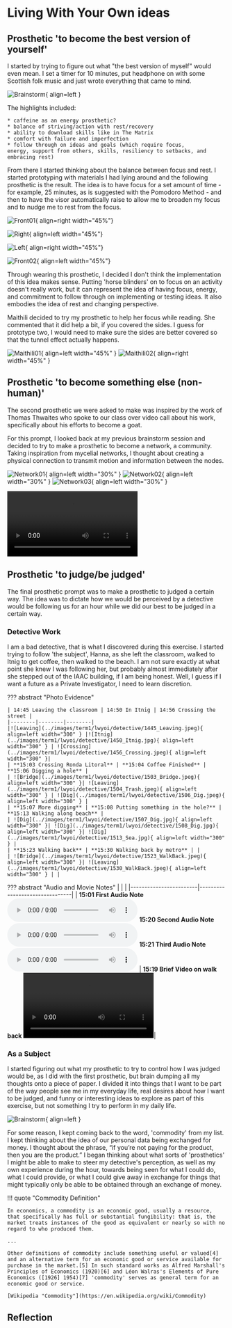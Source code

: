 # Living With Your Own ideas 

## Prosthetic 'to become the best version of yourself' 

I started by trying to figure out what "the best version of myself" would even mean. I set a timer for 10 minutes, put headphone on with some Scottish folk music and just wrote everything that came to mind. 

![Brainstorm](../images/term1/lwyoi/IMG_4296.jpg){ align=left }

The highlights included: 

    * caffeine as an energy prosthetic? 
    * ⁠⁠balance of striving/action with rest/recovery 
    * ⁠⁠ability to download skills like in The Matrix 
    * ⁠⁠comfort with failure and imperfection
    * ⁠⁠follow through on ideas and goals (which require focus, 
    energy, support from others, skills, resiliency to setbacks, and embracing rest) 

From there I started thinking about the balance between focus and rest. I started prototyping with materials I had lying around and the following prosthetic is the result. The idea is to have focus for a set amount of time - for example, 25 minutes, as is suggested with the Pomodoro Method - and then to have the visor automatically raise to allow me to broaden my focus and to nudge me to rest from the focus. 

![Front01](../images/term1/lwyoi/IMG_4299.jpg){ align=right width="45%"}

![Right](../images/term1/lwyoi/IMG_4302.jpg){ align=left width="45%"}

![Left](../images/term1/lwyoi/IMG_4304.jpg){ align=right width="45%"}

![Front02](../images/term1/lwyoi/IMG_4305.jpg){ align=left width="45%"}

Through wearing this prosthetic, I decided I don't think the implementation of this idea makes sense. Putting 'horse blinders' on to focus on an activity doesn't really work, but it can represent the idea of having focus, energy, and commitment to follow through on implementing or testing ideas. It also embodies the idea of rest and changing perspective. 

Maithili decided to try my prosthetic to help her focus while reading. She commented that it did help a bit, if you covered the sides. I guess for prototype two, I would need to make sure the sides are better covered so that the tunnel effect actually happens. 

![Maithili01](../images/term1/lwyoi/IMG_4312.jpeg){ align=left width="45%" }
![Maithili02](../images/term1/lwyoi/IMG_4313.jpeg){ align=right width="45%" }


<!-- 
Video 01 
Video 02 
-->




## Prosthetic 'to become something else (non-human)'

The second prosthetic we were asked to make was inspired by the work of Thomas Thwaites who spoke to our class over video call about his work, specifically about his efforts to become a goat. 

For this prompt, I looked back at my previous brainstorm session and decided to try to make a prosthetic to become a network, a community. Taking inspiration from mycelial networks, I thought about creating a physical connection to transmit motion and information between the nodes. 

![Network01](../images/term1/lwyoi/network01.jpeg){ align=left width="30%" }
![Network02](../images/term1/lwyoi/network02.jpg){ align=left width="30%" }
![Network03](../images/term1/lwyoi/network03.jpg){ align=left width="30%" }


<video src="https://github.com/user-attachments/assets/2562c26d-0a25-4bab-81a0-f7f4f2f14a25" controls="controls" style="max-width: 730px;">
</video>


<!-- 
Video 01 
Video 02 
-->


## Prosthetic 'to judge/be judged' 

The final prosthetic prompt was to make a prosthetic to judged a certain way. The idea was to dictate how we would be perceived by a detective would be following us for an hour while we did our best to be judged in a certain way. 

### Detective Work 

I am a bad detective, that is what I discovered during this exercise. I started trying to follow 'the subject', Hanna, as she left the classroom, walked to Itnig to get coffee, then walked to the beach. I am not sure exactly at what point she knew I was following her, but probably almost immediately after she stepped out of the IAAC building, if I am being honest. Well, I guess if I want a future as a Private Investigator, I need to learn discretion. 

<!-- 
??? note "Evidence" 

    | 14:45 Leaving the classroom | 14:50 In Itnig | 14:56 Crossing the street | 
    |--------|--------|--------|
    |![Leaving](../images/term1/lwyoi/detective/1445_Leaving.jpeg){ align=left width="300" } |![Itnig](../images/term1/lwyoi/detective/1450_Itnig.jpg){ align=left width="300" } | ![Crossing](../images/term1/lwyoi/detective/1456_Crossing.jpeg){ align=left width="300" }|
    | **15:01 First Audio Note** | **15:03 Crossing Ronda Litoral**| **15:04 Coffee Finished** |
    |  <audio controls src="../../audio/1501_detectiveNote.mp3"></audio> | ![Bridge](../images/term1/lwyoi/detective/1503_Bridge.jpeg){ align=left width="300" }| ![Leaving](../images/term1/lwyoi/detective/1504_Trash.jpeg){ align=left width="300" } |
    | **15:06 Digging a hole** | **15:07 More digging**| **15:08 Putting something in the hole?** |
    |![Dig](../images/term1/lwyoi/detective/1506_Dig.jpeg){ align=left width="300" } |![Dig](../images/term1/lwyoi/detective/1507_Dig.jpg){ align=left width="300" }| ![Dig](../images/term1/lwyoi/detective/1508_Dig.jpg){ align=left width="300" }|
    | **15:13 Walking along beach** | **15:20 Second Audio Note** | **15:19 Brief Movie** |
    | ![Beach](../images/term1/lwyoi/detective/1513_Sea.jpg){ align=left width="300" } | <audio controls src="../../audio/1520_detectiveNote.mp3"></audio> | ![Video](../video/1519_WalkingBack.MOV) |
    | **15:21 Third Audio Note** | **15:23 Walking back** | **15:30 Walking back by metro** |
    |  <audio controls src="../../audio/1521_detectiveNote.mp3"></audio> | ![Bridge](../images/term1/lwyoi/detective/1523_WalkBack.jpeg){ align=left width="300" }| ![Leaving](../images/term1/lwyoi/detective/1530_WalkBack.jpeg){ align=left width="300" } |
 -->
 

??? abstract "Photo Evidence" 

    | 14:45 Leaving the classroom | 14:50 In Itnig | 14:56 Crossing the street | 
    |--------|--------|--------|
    |![Leaving](../images/term1/lwyoi/detective/1445_Leaving.jpeg){ align=left width="300" } |![Itnig](../images/term1/lwyoi/detective/1450_Itnig.jpg){ align=left width="300" } | ![Crossing](../images/term1/lwyoi/detective/1456_Crossing.jpeg){ align=left width="300" }|
    | **15:03 Crossing Ronda Litoral** | **15:04 Coffee Finished** | **15:06 Digging a hole** |
    | ![Bridge](../images/term1/lwyoi/detective/1503_Bridge.jpeg){ align=left width="300" }| ![Leaving](../images/term1/lwyoi/detective/1504_Trash.jpeg){ align=left width="300" } | ![Dig](../images/term1/lwyoi/detective/1506_Dig.jpeg){ align=left width="300" } |
    | **15:07 More digging** | **15:08 Putting something in the hole?** | **15:13 Walking along beach** |
    | ![Dig](../images/term1/lwyoi/detective/1507_Dig.jpg){ align=left width="300" }| ![Dig](../images/term1/lwyoi/detective/1508_Dig.jpg){ align=left width="300" }| ![Dig](../images/term1/lwyoi/detective/1513_Sea.jpg){ align=left width="300" } |
    | **15:23 Walking back** | **15:30 Walking back by metro** | |
    | ![Bridge](../images/term1/lwyoi/detective/1523_WalkBack.jpeg){ align=left width="300" }| ![Leaving](../images/term1/lwyoi/detective/1530_WalkBack.jpeg){ align=left width="300" } | |

??? abstract "Audio and Movie Notes" 
    | | |
    |------------------------|--------------------------------|
    | **15:01 First Audio Note** <audio controls src="../../audio/1501_detectiveNote.mp3"></audio> **15:20 Second Audio Note** <audio controls src="../../audio/1520_detectiveNote.mp3"></audio> **15:21 Third Audio Note** <audio controls src="../../audio/1521_detectiveNote.mp3"></audio> | **15:19 Brief Video on walk back** ![WalkBack](../video/1519_WalkingBack.MOV)|

### As a Subject 

I started figuring out what my prosthetic to try to control how I was judged would be, as I did with the first prosthetic, but brain dumping all my thoughts onto a piece of paper. I divided it into things that I want to be part of the way people see me in my everyday life, real desires about how I want to be judged, and funny or interesting ideas to explore as part of this exercise, but not something I try to perform in my daily life. 

![Brainstorm](../images/term1/lwyoi/subject/brainstorm.jpg){ align=left }

For some reason, I kept coming back to the word, 'commodity' from my list. I kept thinking about the idea of our personal data being exchanged for money. I thought about the phrase, “if you’re not paying for the product, then you are the product.” I began thinking about what sorts of 'prosthetics' I might be able to make to steer my detective's perception, as well as my own experience during the hour, towards being seen for what I could do, what I could provide, or what I could give away in exchange for things that might typically only be able to be obtained through an exchange of money. 

!!! quote "Commodity Definition" 

    In economics, a commodity is an economic good, usually a resource, that specifically has full or substantial fungibility: that is, the market treats instances of the good as equivalent or nearly so with no regard to who produced them.

    ...

    Other definitions of commodity include something useful or valued[4] and an alternative term for an economic good or service available for purchase in the market.[5] In such standard works as Alfred Marshall's Principles of Economics (1920)[6] and Léon Walras's Elements of Pure Economics ([1926] 1954)[7] 'commodity' serves as general term for an economic good or service.

    [Wikipedia "Commodity"](https://en.wikipedia.org/wiki/Commodity) 

<!--
Video 01 
Video 02 

-->

## Reflection

